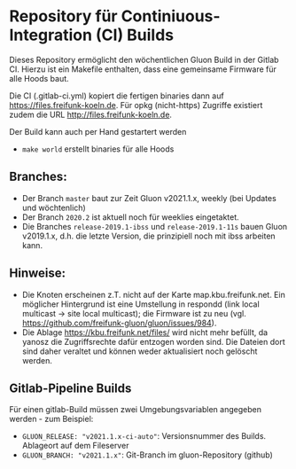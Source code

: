 Repository für Continiuous-Integration (CI) Builds
=================================================

Dieses Repository ermöglicht den wöchentlichen Gluon Build in der Gitlab CI.
Hierzu ist ein Makefile enthalten, dass eine gemeinsame Firmware für alle Hoods baut.

Die CI (.gitlab-ci.yml) kopiert die fertigen binaries dann auf https://files.freifunk-koeln.de.
Für opkg (nicht-https) Zugriffe existiert zudem die URL http://files.freifunk-koeln.de.

Der Build kann auch per Hand gestartert werden

* `make world` erstellt binaries für alle Hoods

## Branches:

* Der Branch `master` baut zur Zeit Gluon v2021.1.x, weekly (bei Updates und wöchtenlich)
* Der Branch `2020.2` ist aktuell noch für weeklies eingetaktet.
* Die Branches `release-2019.1-ibss` und `release-2019.1-11s` bauen Gluon v2019.1.x, d.h. die letzte Version, die prinzipiell noch mit ibss arbeiten kann.

## Hinweise:

* Die Knoten erscheinen z.T. nicht auf der Karte map.kbu.freifunk.net. Ein möglicher Hintergrund ist eine Umstellung in respondd (link local multicast -> site local multicast); die Firmware ist zu neu (vgl. https://github.com/freifunk-gluon/gluon/issues/984).
* Die Ablage https://kbu.freifunk.net/files/ wird nicht mehr befüllt, da yanosz die Zugriffsrechte dafür entzogen worden sind. Die Dateien dort sind daher veraltet und können weder aktualisiert noch gelöscht werden.

## Gitlab-Pipeline Builds

Für einen gitlab-Build müssen zwei Umgebungsvariablen angegeben werden - zum Beispiel:

* `GLUON_RELEASE: "v2021.1.x-ci-auto"`: Versionsnummer des Builds. Ablageort auf dem Fileserver
* `GLUON_BRANCH: "v2021.1.x"`: Git-Branch im gluon-Repository (github)
